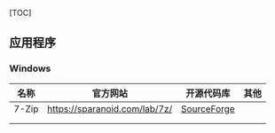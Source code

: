 [TOC]



## 应用程序

### Windows

| 名称  | 官方网站                      | 开源代码库                                                | 其他 |
| ----- | ----------------------------- | --------------------------------------------------------- | ---- |
| 7-Zip | https://sparanoid.com/lab/7z/ | [SourceForge](https://sourceforge.net/projects/sevenzip/) |      |
|       |                               |                                                           |      |
|       |                               |                                                           |      |

